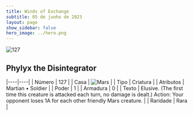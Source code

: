 ```yaml
---
title: Winds of Exchange
subtitle: 05 de junho de 2023
layout: page
show_sidebar: false
hero_image: ../hero.png
---
```


![127](https://mastervault-storage-prod.s3.amazonaws.com/media/card_front/en/600_127_2ff123d31bdc_en.png)


## Phylyx the Disintegrator

|----|----|
| Número | 127 |
| Casa | ![Mars](https://archonarcana.com/images/thumb/d/de/Mars.png/22px-Mars.png "Marte") |
| Tipo | Criatura |
| Atributos | Martian • Soldier |
| Poder | 1 |
| Armadura | 0 |
| Texto | Elusive. (The first time this creature is attacked each turn, no damage is dealt.) Action: Your opponent loses 1A for each other friendly Mars creature. |
| Raridade | Rara |

